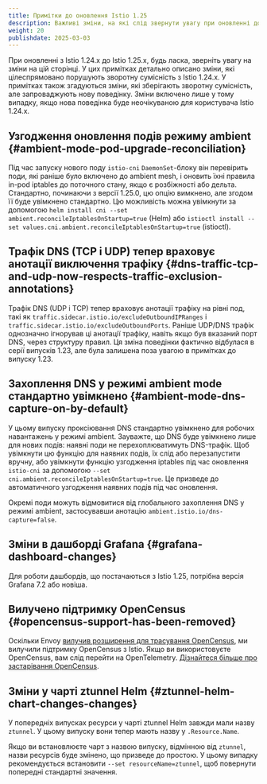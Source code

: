 ```yaml
---
title: Примітки до оновлення Istio 1.25
description: Важливі зміни, на які слід звернути увагу при оновленні до Istio 1.25.0.
weight: 20
publishdate: 2025-03-03
---
```


При оновленні з Istio 1.24.x до Istio 1.25.x, будь ласка, зверніть увагу на зміни на цій сторінці. У цих примітках детально описано зміни, які цілеспрямовано порушують зворотну сумісність з Istio 1.24.x. У примітках також згадуються зміни, які зберігають зворотну сумісність, але запроваджують нову поведінку. Зміни включено лише у тому випадку, якщо нова поведінка буде неочікуваною для користувача Istio 1.24.x.

## Узгодження оновлення подів режиму ambient {#ambient-mode-pod-upgrade-reconciliation}

Під час запуску нового поду `istio-cni` `DaemonSet`-блоку він перевірить поди, які раніше було включено до ambient mesh, і оновить їхні правила in-pod iptables до поточного стану, якщо є розбіжності або дельта. Стандартно, починаючи з версії 1.25.0, цю опцію вимкнено, але згодом її буде увімкнено стандартно. Цю можливість можна увімкнути за допомогою `helm install cni --set ambient.reconcileIptablesOnStartup=true` (Helm) або `istioctl install --set values.cni.ambient.reconcileIptablesOnStartup=true` (istioctl).

## Трафік DNS (TCP і UDP) тепер враховує анотації виключення трафіку {#dns-traffic-tcp-and-udp-now-respects-traffic-exclusion-annotations}

Трафік DNS (UDP і TCP) тепер враховує анотації трафіку на рівні под, такі як `traffic.sidecar.istio.io/excludeOutboundIPRanges` і `traffic.sidecar.istio.io/excludeOutboundPorts`. Раніше UDP/DNS трафік однозначно ігнорував ці анотації трафіку, навіть якщо був вказаний порт DNS, через структуру правил. Ця зміна поведінки фактично відбулася в серії випусків 1.23, але була залишена поза увагою в примітках до випуску 1.23.

## Захоплення DNS у режимі ambient mode стандартно увімкнено {#ambient-mode-dns-capture-on-by-default}

У цьому випуску проксіювання DNS стандартно увімкнено для робочих навантажень у режимі ambient. Зауважте, що DNS буде увімкнено лише для нових подів: наявні поди не перехоплюватимуть DNS-трафік. Щоб увімкнути цю функцію для наявних подів, їх слід або перезапустити вручну, або увімкнути функцію узгодження iptables під час оновлення `istio-cni` за допомогою `--set cni.ambient.reconcileIptablesOnStartup=true`. Це призведе до автоматичного узгодження наявних подів під час оновлення.

Окремі поди можуть відмовитися від глобального захоплення DNS у режимі ambient, застосувавши анотацію `ambient.istio.io/dns-capture=false`.

## Зміни в дашборді Grafana {#grafana-dashboard-changes}

Для роботи дашбордів, що постачаються з Istio 1.25, потрібна версія Grafana 7.2 або новіша.

## Вилучено підтримку OpenCensus {#opencensus-support-has-been-removed}

Оскільки Envoy [вилучив розширення для трасування OpenCensus](https://www.envoyproxy.io/docs/envoy/latest/version_history/v1.33/v1.33.0.html#incompatible-behavior-changes), ми вилучили підтримку OpenCensus з Istio. Якщо ви використовуєте OpenCensus, вам слід перейти на OpenTelemetry. [Дізнайтеся більше про застарівання OpenCensus](https://opentelemetry.io/blog/2023/sunsetting-opencensus/).

## Зміни у чарті ztunnel Helm {#ztunnel-helm-chart-changes-changes}

У попередніх випусках ресурси у чарті ztunnel Helm завжди мали назву `ztunnel`. У цьому випуску вони тепер мають назву у `.Resource.Name`.

Якщо ви встановлюєте чарт з назвою випуску, відмінною від `ztunnel`, назви ресурсів буде змінено, що призведе до простою. У цьому випадку рекомендується встановити `--set resourceName=ztunnel`, щоб повернути попередні стандартні значення.
